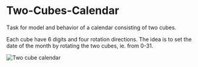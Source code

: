 ﻿# Two-Cubes-Calendar
Тask for model and behavior of a calendar consisting of two cubes.

Each cube have 6 digits and four rotation directions.
The idea is to set the date of the month by rotating the two cubes, ie. from 0-31.


![Two cube calendar](https://images-na.ssl-images-amazon.com/images/I/81Q-DVUVzpL._SL1500_.jpg)
